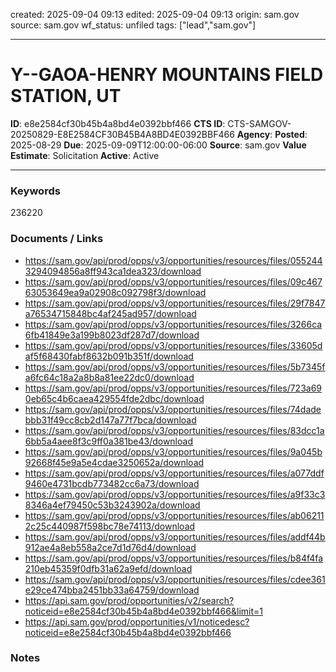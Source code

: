 created: 2025-09-04 09:13
edited: 2025-09-04 09:13
origin: sam.gov
source: sam.gov
wf_status: unfiled
tags: ["lead","sam.gov"]

---

# Y--GAOA-HENRY MOUNTAINS FIELD STATION, UT

**ID**: e8e2584cf30b45b4a8bd4e0392bbf466
**CTS ID**: CTS-SAMGOV-20250829-E8E2584CF30B45B4A8BD4E0392BBF466
**Agency**: 
**Posted**: 2025-08-29
**Due**: 2025-09-09T12:00:00-06:00
**Source**: sam.gov
**Value Estimate**: Solicitation
**Active**: Active

---

### Keywords
236220

### Documents / Links
- <https://sam.gov/api/prod/opps/v3/opportunities/resources/files/0552443294094856a8ff943ca1dea323/download>
- <https://sam.gov/api/prod/opps/v3/opportunities/resources/files/09c46763053649ea9a02908c092798f3/download>
- <https://sam.gov/api/prod/opps/v3/opportunities/resources/files/29f7847a76534715848bc4af245ad957/download>
- <https://sam.gov/api/prod/opps/v3/opportunities/resources/files/3266ca6fb41849e3a199b8023df287d7/download>
- <https://sam.gov/api/prod/opps/v3/opportunities/resources/files/33605daf5f68430fabf8632b091b351f/download>
- <https://sam.gov/api/prod/opps/v3/opportunities/resources/files/5b7345fa6fc64c18a2a8b8a81ee22dc0/download>
- <https://sam.gov/api/prod/opps/v3/opportunities/resources/files/723a690eb65c4b6caea429554fde2dbc/download>
- <https://sam.gov/api/prod/opps/v3/opportunities/resources/files/74dadebbb31f49cc8cb2d147a77f7bca/download>
- <https://sam.gov/api/prod/opps/v3/opportunities/resources/files/83dcc1a6bb5a4aee8f3c9ff0a381be43/download>
- <https://sam.gov/api/prod/opps/v3/opportunities/resources/files/9a045b92668f45e9a5e4cdae3250652a/download>
- <https://sam.gov/api/prod/opps/v3/opportunities/resources/files/a077ddf9460e4731bcdb773482cc6a73/download>
- <https://sam.gov/api/prod/opps/v3/opportunities/resources/files/a9f33c38346a4ef79450c53b3243902a/download>
- <https://sam.gov/api/prod/opps/v3/opportunities/resources/files/ab062112c25c440987f598bc78e74113/download>
- <https://sam.gov/api/prod/opps/v3/opportunities/resources/files/addf44b912ae4a8eb558a2ce7d1d76d4/download>
- <https://sam.gov/api/prod/opps/v3/opportunities/resources/files/b84f4fa210eb45359f0dfb31a62a9efd/download>
- <https://sam.gov/api/prod/opps/v3/opportunities/resources/files/cdee361e29ce474bba2451bb33a64759/download>
- <https://api.sam.gov/prod/opportunities/v2/search?noticeid=e8e2584cf30b45b4a8bd4e0392bbf466&limit=1>
- <https://api.sam.gov/prod/opportunities/v1/noticedesc?noticeid=e8e2584cf30b45b4a8bd4e0392bbf466>

### Notes

